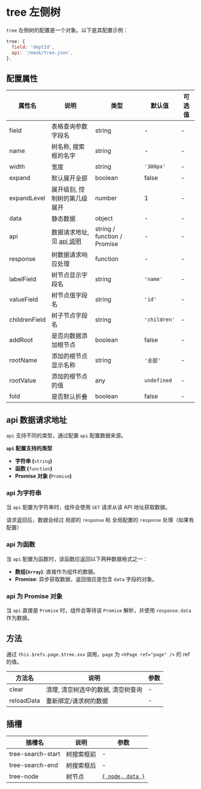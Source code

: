 # tree 左侧树

`tree` 左侧树的配置是一个对象。以下是其配置示例：

``` js
tree: {
  field: 'deptId',
  api: '/mook/tree.json',
},
```



## 配置属性
| 属性名        | 说明                                           | 类型                        | 默认值       | 可选值 |
| ------------- | ---------------------------------------------- | --------------------------- | ------------ | ------ |
| field         | 表格查询参数字段名                             | string                      | -            | -      |
| name          | 树名称, 搜索框的名字                           | string                      | -            | -      |
| width         | 宽度                                           | string                      | `'300px'`    | -      |
| expand        | 默认展开全部                                   | boolean                     | false        | -      |
| expandLevel   | 展开级别, 控制树的第几级展开                   | number                      | 1            | -      |
| data          | 静态数据                                       | object                      | -            | -      |
| api           | 数据请求地址, 见 [api 说明](#api-数据请求地址) | string / function / Promise | -            | -      |
| response      | 树数据请求响应处理                             | function                    | -            | -      |
| labelField    | 树节点显示字段名                               | string                      | `'name'`     | -      |
| valueField    | 树节点值字段名                                 | string                      | `'id'`       | -      |
| childrenField | 树子节点字段名                                 | string                      | `'children'` | -      |
| addRoot       | 是否向数据添加根节点                           | boolean                     | false        | -      |
| rootName      | 添加的根节点显示名称                           | string                      | `'全部'`     | -      |
| rootValue     | 添加的根节点的值                               | any                         | `undefined`  | -      |
| fold          | 是否默认折叠                                   | boolean                     | false        | -      |



## api 数据请求地址

`api` 支持不同的类型，通过配置 `api` 配置数据来源。

**`api` 配置支持的类型**

- **字符串 (**`string`**)**
- **函数 (**`function`**)**
- **Promise 对象 (**`Promise`**)**



### api 为字符串

当 `api` 配置为字符串时，组件会使用 `GET` 请求从该 API 地址获取数据。

请求返回后，数据会经过 局部的 `response` 和 全局配置的 `response` 处理（如果有配置）



### api 为函数

当 `api` 配置为函数时，该函数应返回以下两种数据格式之一：

- **数组(`Array`)**: 直接作为组件的数据。
- **Promise**: 异步获取数据，返回值应是包含 `data` 字段的对象。



### api 为 Promise 对象

当 `api` 直接是 `Promise` 时，组件会等待该 `Promise` 解析，并使用 `response.data` 作为数据。



## 方法

通过 `this.$refs.page.$tree.xxx` 调用，`page` 为 `<VPage ref="page" />` 的 ref 的值。

| 方法名     | 说明                               | 参数 |
| ---------- | ---------------------------------- | ---- |
| clear      | 清理, 清空树选中的数据, 清空树查询 | -    |
| reloadData | 重新绑定/请求树的数据              | -    |



## 插槽
| 插槽名            | 说明       | 参数                                                         |
| ----------------- | ---------- | ------------------------------------------------------------ |
| tree-search-start | 树搜索框前 | -                                                            |
| tree-search-end   | 树搜索框后 | -                                                            |
| tree-node         | 树节点     | [`{ node, data }`](https://element.eleme.cn/#/zh-CN/component/tree#scoped-slot) |


